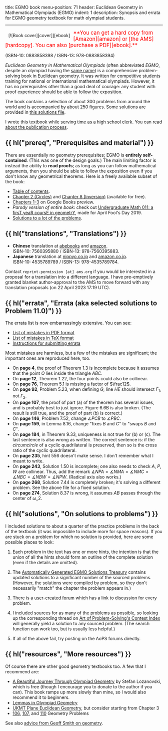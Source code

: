 title: EGMO book
menu-position: 71
header: Euclidean Geometry in Mathematical Olympiads (EGMO)
indent: 1
description: Synopsis and errata for EGMO geometry textbook for math olympiad students.

---

<span style="float:left;padding:10px;">
[![Book cover][cover]][ebook]
</span>

<span style="color:red; font-size: 120%;">
**You can get a hard copy from [Amazon][amazon] or [the AMS][hardcopy].
You can also [purchase a PDF][ebook].**
</span>

(ISBN-10: 0883858398 / ISBN-13: 978-0883858394)

_Euclidean Geometry in Mathematical Olympiads_ (often abbreviated _EGMO_,
despite an olympiad having the [same name][girls])
is a comprehensive problem-solving book in Euclidean geometry.
It was written for competitive students training for national
or international mathematical olympiads.
However, it has no prerequisites other than a good deal of courage:
any student with proof experience
should be able to follow the exposition.

The book contains a selection of about 300 problems from around the world
and is accompanied by about 250 figures.
Some solutions are provided in [this solutions file][agest].

I wrote this textbook while
[serving time as a high school clerk][fillblank].
You can [read about the publication process][publishing].

## {{ hl("prereq", "Prerequisites and material") }}

There are essentially no geometry prerequisites;
EGMO is **entirely self-contained**.
(This was one of the design goals.)
The main limiting factor is instead the ability to **read proofs**;
as long as you can follow mathematical arguments,
then you should be able to follow the exposition
even if you don't know any geometrical theorems.
Here is a freely available subset of the book:

- [Table of contents][toc].
- [Chapter 2 (Circles)][egmo2] and [Chapter 8 (Inversion)][egmo8]
  (available for free).
- [Chapters 1-3][googlebook] on Google Books preview.
- _Parody version of entire book_: check out
  [Undergraduate Math 011: a firsT yeaR coursE in geometrY](textbooks/tr011ey.pdf),
  made for April Fool's Day 2019.
- [Solutions to a lot of the problems][agest].

## {{ hl("translations", "Translations") }}

- **Chinese** translation at
  [abebooks](https://www.abebooks.com/Euclidean-Geometry-Mathematical-OlympiadChinese-Edition-MEI/31089552348/bd)
  and [amazon](https://www.amazon.com/Euclidean-Geometry-Mathematical-Olympiad-Chinese/dp/7560395880).<br />
  ISBN-10: 7560395880 / ISBN-13: 978-7560395883.
- **Japanese** translation at
  [nippyo.co.jp](https://www.nippyo.co.jp/shop/book/8967.html)
  and [amazon.co.jp](https://www.amazon.co.jp/dp/4535789789).<br />
  ISBN-10: 4535789789 / ISBN-13: 978-4535789784.

Contact `reprint-permission [at] ams.org` if you would be interested in
a proposal for a translation into a different language.
I have pre-emptively granted blanket author-approval to the AMS
to move forward with any translation proposals (on 22 April 2023 17:19 UTC).

## {{ hl("errata", "Errata (aka selected solutions to Problem 11.0)") }}

The errata list is now embarrassingly extensive. You can see:

- [List of mistakes in PDF format](upload/geombook-errata.pdf)
- [List of mistakes in TeX format](https://github.com/vEnhance/egmo-book-errata)
- [Instructions for submitting errata](https://github.com/vEnhance/egmo-book-errata#submitting-more-errata)

Most mistakes are harmless, but a few of the mistakes are significant;
the important ones are reproduced here, too.

- On **page 4**, the proof of Theorem 1.3 is incomplete
  because it assumes that the point $O$ lies inside the triangle $ABC$.
- On **page 12**, Theorem 1.22, the four points could also be collinear.
- On **page 76**, Theorem 5.1 is missing a factor of $\frac12$.
- On **page 92**, Problem 5.23, when defining $G$, line $HE$ should intersect
  $\Gamma_1$, not $\Gamma_2$.
- On **page 107**, the proof of part (a) of the theorem
  has several issues, and is probably best to just ignore.
  Figure 6.6B is also broken.
  (The result is still true, and the proof of part (b) is correct.)
- On **page 146**, Problem 7.52, change $\angle PCB$ to $\angle PBC$.
- On **page 159**, in Lemma 8.16,
  change "fixes $B$ and $C$" to "swaps $B$ and $C$".
- On **page 184**, in Theorem 9.33, uniqueness is not true for (b) or (c).
  The last sentence is also wrong as written. The correct sentence is:
  if the _circumcircle_ of a cyclic quadrilateral is preserved,
  then so is the cross ratio of the cyclic quadrilateral.
- On **page 235**, hint 556 doesn't make sense.
  I don't remember what I meant to write.
- On **page 243**, Solution 1.50 is incomplete;
  one also needs to check $A$, $P$, $W$ are collinear.
  Thus, add the remark $\measuredangle NPA = \measuredangle NMA = \measuredangle NMC = \measuredangle NBC = \measuredangle NBW = \measuredangle NPW$.
  (Radical axis also works.)
- On **page 268**, Solution 7.44 is completely broken; it's solving a different
  problem. See the above file for a fixed solution.
- On **page 274**, Solution 8.37 is wrong, it assumes $AB$ passes through the center of $\omega\_2$.

## {{ hl("solutions", "On solutions to problems") }}

I included solutions to about a quarter of the
practice problems in the back of the textbook
(it was impossible to include more for space reasons).
If you are stuck on a problem for which no solution is provided,
here are some possible places to look:

1. Each problem in the text has one or more hints,
   the intention is that the union of all the hints
   should form an outline of the complete solution
   (even if the details are omitted).

2. The [Automatically Generated EGMO Solutions Treasury][agest]
   contains updated solutions to a significant number of the sourced problems.
   (However, the solutions were compiled by problem,
   so they don't necessarily "match" the chapter the problem appears in.)

3. There is a [user-created forum][userforum]
   which has a link to discussion for every problem.

4. I included sources for as many of the problems as possible,
   so looking up the corresponding thread on
   [Art of Problem-Solving's Contest Index][contests]
   will generally yield a solution to any sourced problem.
   (The search function can work too, but is usually less helpful.)

5. If all of the above fail, try posting on the AoPS forums directly.

[userforum]: https://artofproblemsolving.com/community/c618937h1605831_egmo_problem_discussions_links
[agest]: upload/AGEST.pdf

## {{ hl("resources", "More resources") }}

Of course there are other good geometry textbooks too.
A few that I recommend are:

- [A Beautiful Journey Through Olympiad Geometry][stefan] by Stefan Lozanovski,
  which is free (though I encourage you to donate to the author if you can).
  This book ramps up more slowly than mine,
  so I would also recommend it to beginners.
- [Lemmas in Olympiad Geometry][log]
- [UKMT Plane Euclidean Geometry][ukmt], but consider starting from Chapter 3
- [106][106], [107][107], and [110][110] Geometry Problems

See also [advice from Geoff Smith on geometry](https://people.bath.ac.uk/masgcs/geo.pdf).

[106]: https://www.awesomemath.org/product/106-geometry-problems-from-amsp/
[107]: https://www.awesomemath.org/product/107-geometry-problems-from-amy/
[110]: https://bookstore.ams.org/xyz-14/
[log]: https://www.awesomemath.org/product/lemmas-in-olympiad-geometry/
[stefan]: https://www.olympiadgeometry.com/
[ukmt]: https://shop.ukmt.org.uk/ukmt-books/plane-euclidean-geometry
[ebook]: https://bookstore.ams.org/prb-27/
[cover]: https://www.maa.org/sites/default/files/images/ebooks/problem_books/EGMO.png
[egmo2]: https://www.maa.org/sites/default/files/pdf/ebooks/pdf/EGMO_chapter2.pdf
[egmo8]: https://www.maa.org/sites/default/files/pdf/ebooks/pdf/EGMO_chapter8.pdf
[googlebook]: https://books.google.com/books?id=47UaDAAAQBAJ&lpg=PP1&pg=PP1#v=onepage&q&f=false
[amazon]: https://www.amazon.com/Euclidean-Geometry-Mathematical-Olympiads-Problem/dp/1470466201
[hardcopy]: https://bookstore.ams.org/prb-27/
[girls]: https://www.egmo.org/
[contests]: https://artofproblemsolving.com/community/c13_contests
[fillblank]: https://blog.evanchen.cc/2016/05/27/fill-in-the-blank/
[publishing]: https://blog.evanchen.cc/2016/11/11/notes-on-publishing-my-textbook/
[toc]: https://www.maa.org/sites/default/files/pdf/pubs/books/EGMO_TOC.pdf
